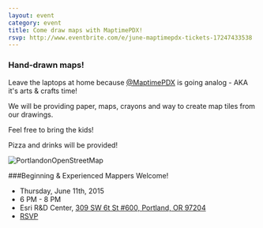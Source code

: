 ```yaml
---
layout: event
category: event
title: Come draw maps with MaptimePDX!
rsvp: http://www.eventbrite.com/e/june-maptimepdx-tickets-17247433538
---
```


### Hand-drawn maps!

Leave the laptops at home because [@MaptimePDX](https://twitter.com/maptimepdx) is going analog - AKA it's arts & crafts time!

We will be providing paper, maps, crayons and way to create map tiles from our drawings.

Feel free to bring the kids!

Pizza and drinks will be provided!


![PortlandonOpenStreetMap](http://www.hemispheresmagazine.com/images/2010/jul/08.jpg)

###Beginning & Experienced Mappers Welcome! 

- Thursday, June 11th, 2015 
- 6 PM - 8 PM 
- Esri R&D Center, [309 SW 6t St #600, Portland, OR 97204](https://goo.gl/maps/HRJ7y)
- [RSVP](http://www.eventbrite.com/e/june-maptimepdx-tickets-17247433538)
